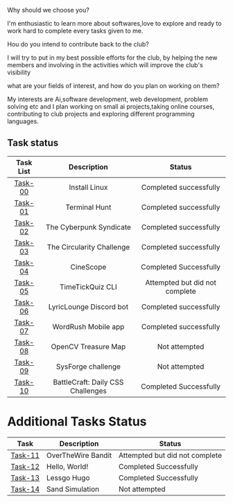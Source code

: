Why should we choose you?

I'm enthusiastic to learn more about softwares,love to explore and ready to work hard to complete every tasks given to me.

Hou do you intend to contribute back to the club?

I will try to put in my best possible efforts for the club, by helping the new members and involving in the activities which will improve the club's visibility

what are your fields of interest, and how do you plan on working on them?

My interests are Ai,software development, web development, problem solving etc and I plan working on small ai projects,taking online courses, contributing to club projects and exploring different programming languages.

## Task status
| Task List | Description | Status |
| :-:       | :-:         | :-:    |
| [Task-00](./Task-00/)|Install Linux | Completed successfully |
| [Task-01](./Task-01/)|Terminal Hunt | Completed successfully |
| [Task-02](./Task-02/)|The Cyberpunk Syndicate | Completed successfully |
| [Task-03](./Task-03/)|The Circularity Challenge| Completed successfully |
| [Task-04](./Task-04/)|CineScope | Completed Successfully |
| [Task-05](./Task-05/)|TimeTickQuiz CLI | Attempted but did not complete |
| [Task-06](./Task-06/)|LyricLounge Discord bot | Completed successfully|
| [Task-07](./Task-07/)|WordRush Mobile app | Completed successfully|
| [Task-08](./Task-08/)|OpenCV Treasure Map | Not attempted |
| [Task-09](./Task-09/)|SysForge challenge | Not attempted |
| [Task-10](./Task-10/)|BattleCraft: Daily CSS Challenges | Completed Successfully|

# Additional Tasks Status

| Task     | Description                          | Status |
|----------|--------------------------------------|--------|
| [Task-11](./Task-11/)|OverTheWire Bandit | Attempted but did not complete |
| [Task-12](./Task-12/)|Hello, World! | Completed Successfully |
| [Task-13](./Task-13/)|Lessgo Hugo | Completed Successfully |
| [Task-14](./Task-14/)|Sand Simulation| Not attempted |
